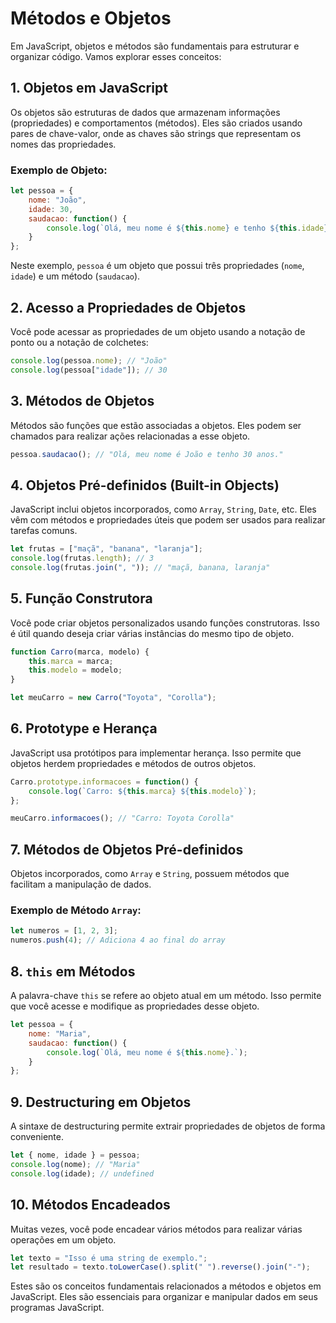 # Métodos e Objetos
Em JavaScript, objetos e métodos são fundamentais para estruturar e organizar código. Vamos explorar esses conceitos:

## 1. **Objetos em JavaScript**
Os objetos são estruturas de dados que armazenam informações (propriedades) e comportamentos (métodos). Eles são criados usando pares de chave-valor, onde as chaves são strings que representam os nomes das propriedades.

### Exemplo de Objeto:
```javascript
let pessoa = {
    nome: "João",
    idade: 30,
    saudacao: function() {
        console.log(`Olá, meu nome é ${this.nome} e tenho ${this.idade} anos.`);
    }
};
```

Neste exemplo, `pessoa` é um objeto que possui três propriedades (`nome`, `idade`) e um método (`saudacao`).

## 2. **Acesso a Propriedades de Objetos**
Você pode acessar as propriedades de um objeto usando a notação de ponto ou a notação de colchetes:

```javascript
console.log(pessoa.nome); // "João"
console.log(pessoa["idade"]); // 30
```

## 3. **Métodos de Objetos**
Métodos são funções que estão associadas a objetos. Eles podem ser chamados para realizar ações relacionadas a esse objeto.

```javascript
pessoa.saudacao(); // "Olá, meu nome é João e tenho 30 anos."
```

## 4. **Objetos Pré-definidos (Built-in Objects)**
JavaScript inclui objetos incorporados, como `Array`, `String`, `Date`, etc. Eles vêm com métodos e propriedades úteis que podem ser usados para realizar tarefas comuns.

```javascript
let frutas = ["maçã", "banana", "laranja"];
console.log(frutas.length); // 3
console.log(frutas.join(", ")); // "maçã, banana, laranja"
```

## 5. **Função Construtora**
Você pode criar objetos personalizados usando funções construtoras. Isso é útil quando deseja criar várias instâncias do mesmo tipo de objeto.

```javascript
function Carro(marca, modelo) {
    this.marca = marca;
    this.modelo = modelo;
}

let meuCarro = new Carro("Toyota", "Corolla");
```

## 6. **Prototype e Herança**
JavaScript usa protótipos para implementar herança. Isso permite que objetos herdem propriedades e métodos de outros objetos.

```javascript
Carro.prototype.informacoes = function() {
    console.log(`Carro: ${this.marca} ${this.modelo}`);
};

meuCarro.informacoes(); // "Carro: Toyota Corolla"
```

## 7. **Métodos de Objetos Pré-definidos**
Objetos incorporados, como `Array` e `String`, possuem métodos que facilitam a manipulação de dados.

### Exemplo de Método `Array`:
```javascript
let numeros = [1, 2, 3];
numeros.push(4); // Adiciona 4 ao final do array
```

## 8. **`this` em Métodos**
A palavra-chave `this` se refere ao objeto atual em um método. Isso permite que você acesse e modifique as propriedades desse objeto.

```javascript
let pessoa = {
    nome: "Maria",
    saudacao: function() {
        console.log(`Olá, meu nome é ${this.nome}.`);
    }
};
```

## 9. **Destructuring em Objetos**
A sintaxe de destructuring permite extrair propriedades de objetos de forma conveniente.

```javascript
let { nome, idade } = pessoa;
console.log(nome); // "Maria"
console.log(idade); // undefined
```

## 10. **Métodos Encadeados**
Muitas vezes, você pode encadear vários métodos para realizar várias operações em um objeto.

```javascript
let texto = "Isso é uma string de exemplo.";
let resultado = texto.toLowerCase().split(" ").reverse().join("-");
```

Estes são os conceitos fundamentais relacionados a métodos e objetos em JavaScript. Eles são essenciais para organizar e manipular dados em seus programas JavaScript.